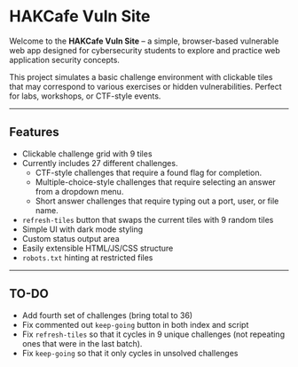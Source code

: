 # HAKCafe Vuln Site

Welcome to the **HAKCafe Vuln Site** – a simple, browser-based vulnerable web app designed for cybersecurity students to explore and practice web application security concepts.

This project simulates a basic challenge environment with clickable tiles that may correspond to various exercises or hidden vulnerabilities. Perfect for labs, workshops, or CTF-style events.

---

## Features

- Clickable challenge grid with 9 tiles
- Currently includes 27 different challenges.
  - CTF-style challenges that require a found flag for completion.
  - Multiple-choice-style challenges that require selecting an answer from a dropdown menu.
  - Short answer challenges that require typing out a port, user, or file name.
- `refresh-tiles` button that swaps the current tiles with 9 random tiles
- Simple UI with dark mode styling
- Custom status output area
- Easily extensible HTML/JS/CSS structure
- `robots.txt` hinting at restricted files

---

## TO-DO

- Add fourth set of challenges (bring total to 36)
- Fix commented out `keep-going` button in both index and script
- Fix `refresh-tiles` so that it cycles in 9 unique challenges (not repeating ones that were in the last batch).
- Fix `keep-going` so that it only cycles in unsolved challenges
